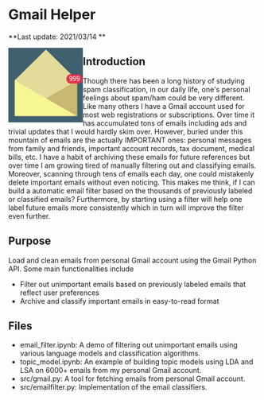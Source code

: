# Gmail Helper

**Last update: 2021/03/14 **

<img align="left" width="150" height="150" src="https://github.com/shuiyao/gmail_helper/blob/main/figures/stressful.png">

## Introduction
Though there has been a long history of studying spam classification, in our daily life, one's personal feelings about spam/ham could be very different. Like many others I have a Gmail account used for most web registrations or subscriptions. Over time it has accumulated tons of emails including ads and trivial updates that I would hardly skim over. However, buried under this mountain of emails are the actually IMPORTANT ones: personal messages from family and friends, important account records, tax document, medical bills, etc. I have a habit of archiving these emails for future references but over time I am growing tired of manually filtering out and classifying emails. Moreover, scanning through tens of emails each day, one could mistakenly delete important emails without even noticing. This makes me think, if I can build a automatic email filter based on the thousands of previously labeled or classified emails? Furthermore, by starting using a filter will help one label future emails more consistently which in turn will improve the filter even further.

## Purpose
Load and clean emails from personal Gmail account using the Gmail Python API. Some main functionalities include
- Filter out unimportant emails based on previously labeled emails that reflect user preferences
- Archive and classify important emails in easy-to-read format

## Files
- email_filter.ipynb: A demo of filtering out unimportant emails using various language models and classification algorithms.
- topic_model.ipynb: An example of building topic models using LDA and LSA on 6000+ emails from my personal Gmail account.
- src/gmail.py: A tool for fetching emails from personal Gmail account.
- src/emailfilter.py: Implementation of the email classifiers.
